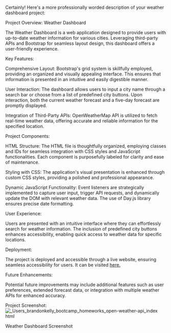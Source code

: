 
Certainly! Here's a more professionally worded description of your weather dashboard project:

Project Overview: Weather Dashboard

The Weather Dashboard is a web application designed to provide users with up-to-date weather information for various cities. Leveraging third-party APIs and Bootstrap for seamless layout design, this dashboard offers a user-friendly experience.

Key Features:

Comprehensive Layout: Bootstrap's grid system is skillfully employed, providing an organized and visually appealing interface. This ensures that information is presented in an intuitive and easily digestible manner.

User Interaction: The dashboard allows users to input a city name through a search bar or choose from a list of predefined city buttons. Upon interaction, both the current weather forecast and a five-day forecast are promptly displayed.

Integration of Third-Party APIs: OpenWeatherMap API is utilized to fetch real-time weather data, offering accurate and reliable information for the specified location.

Project Components:

HTML Structure: The HTML file is thoughtfully organized, employing classes and IDs for seamless integration with CSS styles and JavaScript functionalities. Each component is purposefully labeled for clarity and ease of maintenance.

Styling with CSS: The application's visual presentation is enhanced through custom CSS styles, providing a polished and professional appearance.

Dynamic JavaScript Functionality: Event listeners are strategically implemented to capture user input, trigger API requests, and dynamically update the DOM with relevant weather data. The use of Day.js library ensures precise date formatting.

User Experience:

Users are presented with an intuitive interface where they can effortlessly search for weather information. The inclusion of predefined city buttons enhances accessibility, enabling quick access to weather data for specific locations.

Deployment:

The project is deployed and accessible through a live website, ensuring seamless accessibility for users. It can be visited [here.](https://bkness.github.io/open-weather-api/)

Future Enhancements:

Potential future improvements may include additional features such as user preferences, extended forecast data, or integration with multiple weather APIs for enhanced accuracy.

Project Screenshot:![_Users_brandonkelly_bootcamp_homeworks_open-weather-api_index html](https://github.com/bkness/open-weather-api/assets/123907755/54ac39b4-e65e-4989-b249-ca7d7855e75e)


Weather Dashboard Screenshot

